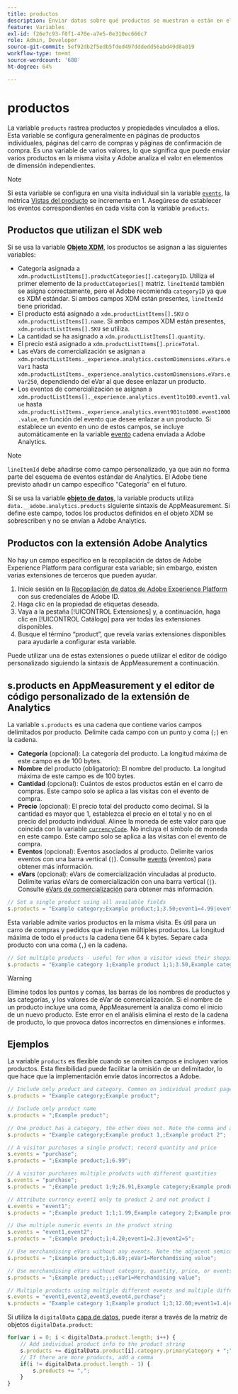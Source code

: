 ```yaml
---
title: productos
description: Enviar datos sobre qué productos se muestran o están en el carro de compras.
feature: Variables
exl-id: f26e7c93-f0f1-470e-a7e5-0e310ec666c7
role: Admin, Developer
source-git-commit: 5ef92db2f5edb5fded497dddedd56abd49d8a019
workflow-type: tm+mt
source-wordcount: '688'
ht-degree: 64%

---
```


# productos

La variable `products` rastrea productos y propiedades vinculados a ellos. Esta variable se configura generalmente en páginas de productos individuales, páginas del carro de compras y páginas de confirmación de compra. Es una variable de varios valores, lo que significa que puede enviar varios productos en la misma visita y Adobe analiza el valor en elementos de dimensión independientes.

>[!NOTE]
>
>Si esta variable se configura en una visita individual sin la variable [`events`](events/events-overview.md), la métrica [Vistas del producto](/help/components/metrics/product-views.md) se incrementa en 1. Asegúrese de establecer los eventos correspondientes en cada visita con la variable `products`.

## Productos que utilizan el SDK web

Si se usa la variable [**Objeto XDM**](/help/implement/aep-edge/xdm-var-mapping.md), los productos se asignan a las siguientes variables:

* Categoría asignada a `xdm.productListItems[].productCategories[].categoryID`. Utiliza el primer elemento de la `productCategories[]` matriz. `lineItemId` también se asigna correctamente, pero el Adobe recomienda `categoryID` ya que es XDM estándar. Si ambos campos XDM están presentes, `lineItemId` tiene prioridad.
* El producto está asignado a `xdm.productListItems[].SKU` o `xdm.productListItems[].name`. Si ambos campos XDM están presentes, `xdm.productListItems[].SKU` se utiliza.
* La cantidad se ha asignado a `xdm.productListItems[].quantity`.
* El precio está asignado a `xdm.productListItems[].priceTotal`.
* Las eVars de comercialización se asignan a `xdm.productListItems._experience.analytics.customDimensions.eVars.eVar1` hasta `xdm.productListItems._experience.analytics.customDimensions.eVars.eVar250`, dependiendo del eVar al que desee enlazar un producto.
* Los eventos de comercialización se asignan a `xdm.productListItems[]._experience.analytics.event1to100.event1.value` hasta `xdm.productListItems._experience.analytics.event901to1000.event1000.value`, en función del evento que desee enlazar a un producto. Si establece un evento en uno de estos campos, se incluye automáticamente en la variable [evento](events/events-overview.md) cadena enviada a Adobe Analytics.

>[!NOTE]
>
>`lineItemId` debe añadirse como campo personalizado, ya que aún no forma parte del esquema de eventos estándar de Analytics. El Adobe tiene previsto añadir un campo específico &quot;Categoría&quot; en el futuro.

Si se usa la variable [**objeto de datos**](/help/implement/aep-edge/data-var-mapping.md), la variable products utiliza `data.__adobe.analytics.products` siguiente sintaxis de AppMeasurement. Si define este campo, todos los productos definidos en el objeto XDM se sobrescriben y no se envían a Adobe Analytics.

## Productos con la extensión Adobe Analytics

No hay un campo específico en la recopilación de datos de Adobe Experience Platform para configurar esta variable; sin embargo, existen varias extensiones de terceros que pueden ayudar.

1. Inicie sesión en la [Recopilación de datos de Adobe Experience Platform](https://experience.adobe.com/data-collection) con sus credenciales de Adobe ID.
2. Haga clic en la propiedad de etiquetas deseada.
3. Vaya a la pestaña [!UICONTROL Extensiones] y, a continuación, haga clic en [!UICONTROL Catálogo] para ver todas las extensiones disponibles.
4. Busque el término “product”, que revela varias extensiones disponibles para ayudarle a configurar esta variable.

Puede utilizar una de estas extensiones o puede utilizar el editor de código personalizado siguiendo la sintaxis de AppMeasurement a continuación.

## s.products en AppMeasurement y el editor de código personalizado de la extensión de Analytics

La variable `s.products` es una cadena que contiene varios campos delimitados por producto. Delimite cada campo con un punto y coma (`;`) en la cadena.

* **Categoría** (opcional): La categoría del producto. La longitud máxima de este campo es de 100 bytes.
* **Nombre** del producto (obligatorio): El nombre del producto. La longitud máxima de este campo es de 100 bytes.
* **Cantidad** (opcional): Cuántos de estos productos están en el carro de compras. Este campo solo se aplica a las visitas con el evento de compra.
* **Precio** (opcional): El precio total del producto como decimal. Si la cantidad es mayor que 1, establezca el precio en el total y no en el precio del producto individual. Alinee la moneda de este valor para que coincida con la variable [`currencyCode`](../config-vars/currencycode.md). No incluya el símbolo de moneda en este campo. Este campo solo se aplica a las visitas con el evento de compra.
* **Eventos** (opcional): Eventos asociados al producto. Delimite varios eventos con una barra vertical (`|`). Consulte [events](events/events-overview.md) (eventos) para obtener más información.
* **eVars** (opcional): eVars de comercialización vinculadas al producto. Delimite varias eVars de comercialización con una barra vertical (`|`). Consulte [eVars de comercialización](evar-merchandising.md) para obtener más información.

```js
// Set a single product using all available fields
s.products = "Example category;Example product;1;3.50;event1=4.99|event2=5.99;eVar1=Example merchandising value 1|eVar2=Example merchandising value 2";
```

Esta variable admite varios productos en la misma visita. Es útil para un carro de compras y pedidos que incluyen múltiples productos. La longitud máxima de todo el `products` la cadena tiene 64 k bytes. Separe cada producto con una coma (`,`) en la cadena.

```js
// Set multiple products - useful for when a visitor views their shopping cart
s.products = "Example category 1;Example product 1;1;3.50,Example category 2;Example product 2;1;5.99";
```

>[!WARNING]
>
>Elimine todos los puntos y comas, las barras de los nombres de productos y las categorías, y los valores de eVar de comercialización. Si el nombre de un producto incluye una coma, AppMeasurement la analiza como el inicio de un nuevo producto. Este error en el análisis elimina el resto de la cadena de producto, lo que provoca datos incorrectos en dimensiones e informes.

## Ejemplos

La variable `products` es flexible cuando se omiten campos e incluyen varios productos. Esta flexibilidad puede facilitar la omisión de un delimitador, lo que hace que la implementación envíe datos incorrectos a Adobe.

```js
// Include only product and category. Common on individual product pages
s.products = "Example category;Example product";

// Include only product name
s.products = ";Example product";

// One product has a category, the other does not. Note the comma and adjacent semicolon to omit category
s.products = "Example category;Example product 1,;Example product 2";

// A visitor purchases a single product; record quantity and price
s.events = "purchase";
s.products = ";Example product;1;6.99";

// A visitor purchases multiple products with different quantities
s.events = "purchase";
s.products = ";Example product 1;9;26.91,Example category;Example product 2;4;9.96";

// Attribute currency event1 only to product 2 and not product 1
s.events = "event1";
s.products = ";Example product 1;1;1.99,Example category 2;Example product 2;1;2.69;event1=1.29";

// Use multiple numeric events in the product string
s.events = "event1,event2";
s.products = ";Example product;1;4.20;event1=2.3|event2=5";

// Use merchandising eVars without any events. Note the adjacent semicolons to skip events
s.products = ";Example product;1;6.69;;eVar1=Merchandising value";

// Use merchandising eVars without category, quantity, price, or events
s.products = ";Example product;;;;eVar1=Merchandising value";

// Multiple products using multiple different events and multiple different merchandising eVars
s.events = "event1,event2,event3,event4,purchase";
s.products = "Example category 1;Example product 1;3;12.60;event1=1.4|event2=9;eVar1=Merchandising value|eVar2=Another merchandising value,Example category 2;Example product 2;1;59.99;event3=6.99|event4=1;eVar3=Merchandising value 3|eVar4=Example value four";
```

Si utiliza la `digitalData` [capa de datos](../../prepare/data-layer.md), puede iterar a través de la matriz de objetos `digitalData.product`:

```js
for(var i = 0; i < digitalData.product.length; i++) {
    // Add individual product info to the product string
    s.products += digitalData.product[i].category.primaryCategory + ";" + digitalData.product[i].productInfo.productName;
    // If there are more products, add a comma
    if(i != digitalData.product.length - 1) {
        s.products += ",";
    }
}
```
